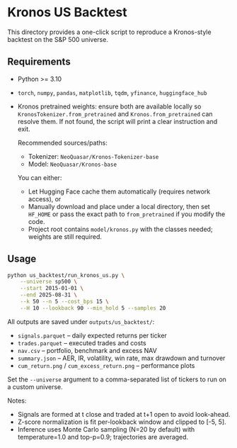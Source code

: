 # Kronos US Backtest

This directory provides a one-click script to reproduce a Kronos-style backtest on the S&P 500 universe.

## Requirements

- Python >= 3.10
- `torch`, `numpy`, `pandas`, `matplotlib`, `tqdm`, `yfinance`, `huggingface_hub`
- Kronos pretrained weights: ensure both are available locally so
  `KronosTokenizer.from_pretrained` and `Kronos.from_pretrained` can resolve them. If not found, the script will print a clear instruction and exit.

  Recommended sources/paths:
  - Tokenizer: `NeoQuasar/Kronos-Tokenizer-base`
  - Model: `NeoQuasar/Kronos-base`

  You can either:
  - Let Hugging Face cache them automatically (requires network access), or
  - Manually download and place under a local directory, then set `HF_HOME` or pass the exact path to `from_pretrained` if you modify the code.
  - Project root contains `model/kronos.py` with the classes needed; weights are still required.

## Usage

```bash
python us_backtest/run_kronos_us.py \
    --universe sp500 \
    --start 2015-01-01 \
    --end 2025-08-31 \
    --k 50 --n 5 --cost_bps 15 \
    --H 10 --lookback 90 --min_hold 5 --samples 20
```

All outputs are saved under `outputs/us_backtest/`:

- `signals.parquet` – daily expected returns per ticker
- `trades.parquet` – executed trades and costs
- `nav.csv` – portfolio, benchmark and excess NAV
- `summary.json` – AER, IR, volatility, win rate, max drawdown and turnover
- `cum_return.png` / `cum_excess_return.png` – performance plots

Set the `--universe` argument to a comma-separated list of tickers to run on a custom universe.

Notes:
- Signals are formed at t close and traded at t+1 open to avoid look-ahead.
- Z-score normalization is fit per-lookback window and clipped to [-5, 5].
- Inference uses Monte Carlo sampling (N=20 by default) with temperature=1.0 and top-p=0.9; trajectories are averaged.

